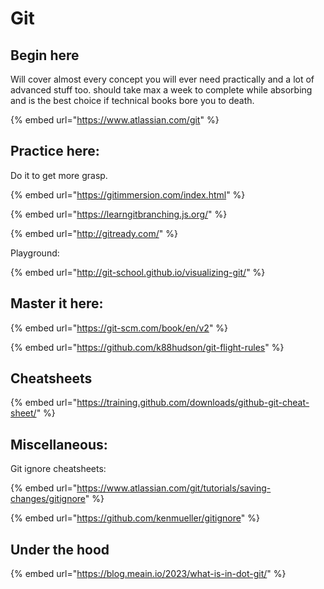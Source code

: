 # Git

## Begin here

Will cover almost every concept you will ever need practically and a lot of advanced stuff too. should take max a week to complete while absorbing and is the best choice if technical books bore you to death.

{% embed url="https://www.atlassian.com/git" %}

## Practice here:

Do it to get more grasp.

{% embed url="https://gitimmersion.com/index.html" %}

{% embed url="https://learngitbranching.js.org/" %}

{% embed url="http://gitready.com/" %}

Playground:

{% embed url="http://git-school.github.io/visualizing-git/" %}



## Master it here:

{% embed url="https://git-scm.com/book/en/v2" %}

{% embed url="https://github.com/k88hudson/git-flight-rules" %}



## Cheatsheets

{% embed url="https://training.github.com/downloads/github-git-cheat-sheet/" %}

## Miscellaneous:

Git ignore cheatsheets:

{% embed url="https://www.atlassian.com/git/tutorials/saving-changes/gitignore" %}

{% embed url="https://github.com/kenmueller/gitignore" %}

## Under the hood



{% embed url="https://blog.meain.io/2023/what-is-in-dot-git/" %}
